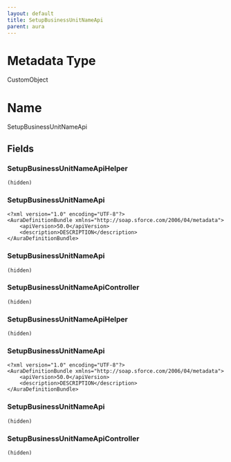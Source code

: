 ```yaml
---
layout: default
title: SetupBusinessUnitNameApi
parent: aura
---
```

# Metadata Type
CustomObject

# Name
SetupBusinessUnitNameApi
## Fields
### SetupBusinessUnitNameApiHelper

```
(hidden)
```
### SetupBusinessUnitNameApi

```
<?xml version="1.0" encoding="UTF-8"?>
<AuraDefinitionBundle xmlns="http://soap.sforce.com/2006/04/metadata">
    <apiVersion>50.0</apiVersion>
    <description>DESCRIPTION</description>
</AuraDefinitionBundle>
```
### SetupBusinessUnitNameApi

```
(hidden)
```
### SetupBusinessUnitNameApiController

```
(hidden)
```
### SetupBusinessUnitNameApiHelper

```
(hidden)
```
### SetupBusinessUnitNameApi

```
<?xml version="1.0" encoding="UTF-8"?>
<AuraDefinitionBundle xmlns="http://soap.sforce.com/2006/04/metadata">
    <apiVersion>50.0</apiVersion>
    <description>DESCRIPTION</description>
</AuraDefinitionBundle>
```
### SetupBusinessUnitNameApi

```
(hidden)
```
### SetupBusinessUnitNameApiController

```
(hidden)
```
